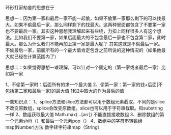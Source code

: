 环形打家劫舍的思想在于

思想一：因为第一家和最后一家不能一起偷，如果不偷第一家那么剩下的可以找最大。如果不偷最后一家，那么同样剩下的找最大。这两种里面都包含了不要第一家也不要最后一家。其实这种思想我理解起来有些绕，力扣上同样很多人有这个想法。比如我们不要第一家，如果后面最大的不包含最后一家也不包含第二家，此时最大。那么为什么我们不能再加上第一家是最大呢？  其实这就是不偷最后一家。不偷最后一家，前面所有的一个最大值肯定包含之前所说的这种情况的（如果他最大就已经在计算范围内了）

思想二：如果觉得思想一难理解，可以针对一个固定的（第一家或者最后一家）比如第一家

1、不偷第一家时：后面所有的求一个最大值
2、偷第一家：第一家的钱+后面[不包括第二家和最后一家]的最大值
1和2中取大的作为最后的值

一些知识点：
1、splice方法和slice方法都可以用于数组元素截取，不同的是slice不改变原数组，splice会改变原数组。slice也可以用于字符串截取。和substring一样
2、数组获取最大值 Math.max(...[arr]) 不能直接接收数组
3、删除数组的第一个元素shift（）和最后一个元素pop（）
4、数组中的字符串转数组 map(Number)方法     数字转字符串map（String）



